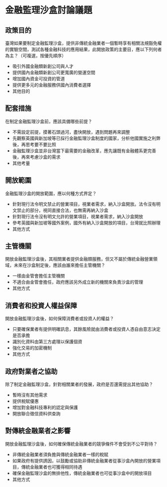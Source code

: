 # 金融監理沙盒討論議題

## 政策目的

 臺灣如果要制定金融監理沙盒，提供非傳統金融業者一個暫時享有相關法規豁免權的實驗空間，測試各種金融科技的應用結果，此開放政策的主要目，應以下列何者為主？（可複選，按優先順序）

  + 吸引外國金融類新創公司與人才
  + 提供國內金融類新創公司更寬廣的營運空間
  + 增加國內資金可投資的管道
  + 提供更多元的金融服務供國內消費者選擇
  + 其他目的

## 配套措施 

 在制定金融監理沙盒前，應該具備哪些前提？

  + 不需設定前提，摸著石頭過河，盡快開放，遇到問題再來調整
  + 先觀察英國與新加坡等已採行金融監理沙盒制度的國家，分析他國實施之利弊後，再思考要不要比照
  + 金融監理沙盒並非台灣當下最需要的金融改革，應先讓既有金融體系更完善後，再來考慮沙盒的需求
  + 其他考量

## 開放範圍

金融監理沙盒的開放範圍，應以何種方式界定？

 + 針對現行法令明文禁止的營業項目，視業者需求，納入沙盒開放。法令沒有明文禁止的部分，視同直接合法，也無需再納入沙盒
 + 針對現行法令沒有明文允許的營業項目，視業者需求，納入沙盒開放
 + 參考英國與新加坡等國外案例，國外有納入沙盒開放的項目，台灣就比照辦理
 + 其他方式

## 主管機關

開放金融監理沙盒後，其相關業者提供金融類服務，但又不屬於傳統金融營業領域，未來在沙盒制定後，應該由誰來擔任主管機關？

  + 一樣由金管會擔任主管機關
  + 不適合由金管會擔任，政府應該另外成立新的機關來負責沙盒的管理
  + 其他方式

## 消費者和投資人權益保障

開放金融監理沙盒後，如何保障消費者或投資人的權益？

  + 只要確保業者有提供明確訊息，其餘風險就由消費者或投資人憑自由意志決定是否承擔
  + 識別化資料由第三方處理以保護個資
  + 強化交易的加密機制
  + 其他方式

## 政府對業者之協助

除了制定金融監理沙盒，針對相關業者的發展，政府是否還需提出其他協助？
  
  + 暫時沒有其他需求
  + 提供稅賦優惠
  + 增加對金融科技專利的認定與保護
  + 開放聯合徵信資料供查詢
  
## 對傳統金融業者之影響

開放金融監理沙盒後，如何確保傳統金融業者的競爭條件不會受到不公平對待？

  + 非傳統金融業者須負擔與傳統金融業者一樣的稅賦
  + 如果政府有提供誘因，以鼓勵或協助非傳統金融業者從事沙盒內開放的營業項目，傳統金融業者也可獲得相同待遇
  + 確保金融監理沙盒的無排他性，傳統金融業者也可從事沙盒中的開放項目
  + 其他方式
